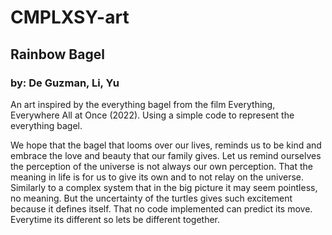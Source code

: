 # CMPLXSY-art
## Rainbow Bagel
### by: De Guzman, Li, Yu
An art inspired by the everything bagel from  the film Everything, Everywhere All at Once (2022). Using a simple code to represent the everything bagel.

We hope that the bagel that looms over our lives, reminds us to be kind and embrace the love and beauty that our family gives. Let us remind ourselves the perception of the universe is not always our own perception. That the meaning in life is for us to give its own and to not relay on the universe. Similarly to a complex system that in the big picture it may seem pointless, no meaning. But the uncertainty of the turtles gives such excitement because it defines itself. That no code implemented can predict its move. Everytime its different so lets be different together.
